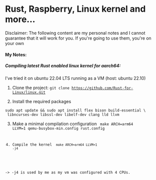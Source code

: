 # Rust, Raspberry, Linux kernel and more...


Disclaimer: The following content are my personal notes and I cannot guarantee that
it will work for you. If you're going to use them, you're on your own

#### My Notes:

##### Compiling latest Rust enabled linux kernel for aarch64:

I've tried it on ubuntu 22.04 LTS running as a VM (host: ubuntu 22.10)

1. Clone the project: 
<code>git clone https://github.com/Rust-for-Linux/linux.git</code>

2. Install the required packages

```
sudo apt update && sudo apt install flex bison build-essential \
 libncurses-dev libssl-dev libelf-dev clang lld llvm
 ``` 
 3. Make a minimal compilation configuration 
 <code> make ARCH=arm64 LLVM=1 qemu-busybox-min.config rust.config</cde>

 4. Compile the kernel 
 <code> make ARCH=arm64 LLVM=1 -j4</code>

-> -j4 is used by me as my vm was configured with 4 CPUs.
